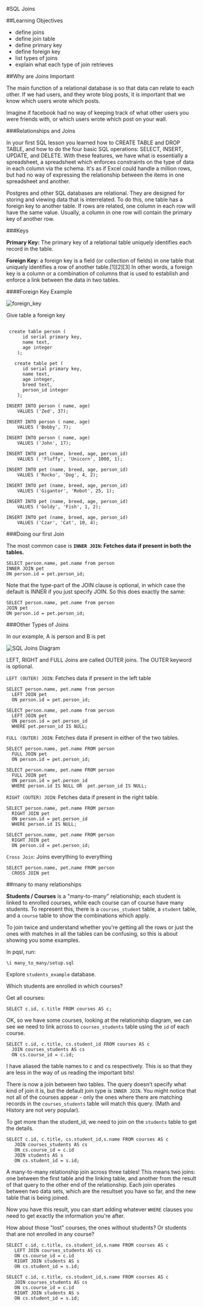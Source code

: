 #SQL Joins

##Learning Objectives
- define joins
- define join table
- define primary key
- define foreign key
- list types of joins
- explain what each type of join retrieves

##Why are Joins Important

The main function of a relational database is so that data can relate to each other. If we had users, and they wrote blog posts, it is important that we know which users wrote which posts.  

Imagine if facebook had no way of keeping track of what other users you were friends with, or which users wrote which post on your wall.  

###Relationships and Joins

In your first SQL lesson you learned how to CREATE TABLE and DROP TABLE, and how to do the four basic SQL operations: SELECT, INSERT, UPDATE, and DELETE. With these features, we have what is essentially a spreadsheet, a spreadsheet which enforces constraints on the type of data in each column via the schema. It's as if Excel could handle a million rows, but had no way of expressing the relationship between the items in one spreadsheet and another.

Postgres and other SQL databases are relational. They are designed for storing and viewing data that is interrelated. To do this, one table has a foreign key to another table. If rows are related, one column in each row will have the same value. Usually, a column in one row will contain the primary key of another row.

###Keys

**Primary Key:** The primary key of a relational table uniquely identifies each record in the table.  

**Foreign Key:**  a foreign key is a field (or collection of fields) in one table that uniquely identifies a row of another table.[1][2][3] In other words, a foreign key is a column or a combination of columns that is used to establish and enforce a link between the data in two tables.  

####Foreign Key Example

![foreign_key](foreign_key.png)

Give table a foreign key

```

 create table person (
      id serial primary key,
      name text,
      age integer
    );

   create table pet (
      id serial primary key,
      name text,
      age integer,
      breed text,
      person_id integer
    );

INSERT INTO person ( name, age)
	VALUES ('Zed', 37);

INSERT INTO person ( name, age)
	VALUES ('Bobby', 7);
	
INSERT INTO person ( name, age)
	VALUES ('John', 17);
        
INSERT INTO pet (name, breed, age, person_id)
	VALUES ( 'Fluffy', 'Unicorn', 1000, 1);

INSERT INTO pet (name, breed, age, person_id)
	VALUES ('Rocko', 'Dog', 4, 2);

INSERT INTO pet (name, breed, age, person_id)
	VALUES ('Gigantor', 'Robot', 25, 1);

INSERT INTO pet (name, breed, age, person_id)
	VALUES ('Goldy', 'Fish', 1, 2);
	
INSERT INTO pet (name, breed, age, person_id)
	VALUES ('Czar', 'Cat', 10, 4);	

```

###Doing our first Join 

The most common case is **`INNER JOIN`: Fetches data if present in both the tables.**

	SELECT person.name, pet.name from person
	INNER JOIN pet 
	ON person.id = pet.person_id;

Note that the type-part of the JOIN clause is optional, in which case the default is INNER if you just specify JOIN. So this does exactly the same:

	SELECT person.name, pet.name from person
	JOIN pet 
	ON person.id = pet.person_id;


###Other Types of Joins  

In our example, A is person and B is pet

![SQL Joins Diagram](http://lh5.ggpht.com/-fnOQYPFr8D0/UagAzBIgMvI/AAAAAAAABbo/3fBL5Fm3Y9Y/SQL%252520JOINs.jpg)  


LEFT, RIGHT and FULL Joins are called OUTER joins. The OUTER keyword is optional.

`LEFT (OUTER) JOIN`: Fetches data if present in the left table

```
SELECT person.name, pet.name from person
  LEFT JOIN pet
  ON person.id = pet.person_id;
```

```
SELECT person.name, pet.name from person
  LEFT JOIN pet
  ON person.id = pet.person_id
  WHERE pet.person_id IS NULL;
```


`FULL (OUTER) JOIN`: Fetches data if present in either of the two tables.

```
SELECT person.name, pet.name FROM person 
  FULL JOIN pet
  ON person.id = pet.person_id;
```

```
SELECT person.name, pet.name FROM person 
  FULL JOIN pet
  ON person.id = pet.person_id
  WHERE person.id IS NULL OR  pet.person_id IS NULL;
```


`RIGHT (OUTER) JOIN`: Fetches data if present in the right table.  

```
SELECT person.name, pet.name FROM person 
  RIGHT JOIN pet
  ON person.id = pet.person_id
  WHERE person.id IS NULL;
```

```
SELECT person.name, pet.name FROM person 
  RIGHT JOIN pet
  ON person.id = pet.person_id;
```  

`Cross Join`:  Joins everything to everything

```
SELECT person.name, pet.name FROM person
  CROSS JOIN pet
```

##many to many relationships


**Students / Courses** is a "many-to-many" relationship; each student is linked to enrolled courses, while each course can of course have many students. To represent this, there is a `courses_student` table, a `student` table, and a `course` table to show the combinations which apply. 

To join twice and understand whether you're getting all the rows or just the ones with matches in all the tables can be confusing, so this is about showing you some examples.

In pqsl, run:

```
\i many_to_many/setup.sql
```

Explore `students_example` database.

Which students are enrolled in which courses?

Get all courses:

```
SELECT c.id, c.title FROM courses AS c;
```
	
OK, so we have some courses, looking at the relationship diagram, we can see we need to link across to `courses_students` table using the `id` of each course.	

```
SELECT c.id, c.title, cs.student_id FROM courses AS c
  JOIN courses_students AS cs
  ON cs.course_id = c.id;
```

I have aliased the table names to c and cs respectively. This is so that they are less in the way of us reading the important bits!   

There is now a join between two tables. The query doesn't specify what kind of join it is, but the default join type is `INNER JOIN`. You might notice that not all of the courses appear - only the ones where there are matching records in the `courses_students` table will match this query. (Math and History are not very popular).

To get more than the student_id, we need to join on the `students` table to get the details.

```
SELECT c.id, c.title, cs.student_id,s.name FROM courses AS c
   JOIN courses_students AS cs
   ON cs.course_id = c.id 
   JOIN students AS s
   ON cs.student_id = s.id;
```   
   
A many-to-many relationship join across three tables! This means two joins: one between the first table and the linking table, and another from the result of that query to the other end of the relationship. Each join operates between two data sets, which are the resultset you have so far, and the new table that is being joined. 

Now you have this result, you can start adding whatever `WHERE` clauses you need to get exactly the information you're after.

How about those "lost" courses, the ones without students? Or students that are not enrolled in any course?

```
SELECT c.id, c.title, cs.student_id,s.name FROM courses AS c
   LEFT JOIN courses_students AS cs
   ON cs.course_id = c.id 
   RIGHT JOIN students AS s
   ON cs.student_id = s.id;
```   

```
SELECT c.id, c.title, cs.student_id,s.name FROM courses AS c
   JOIN courses_students AS cs
   ON cs.course_id = c.id 
   RIGHT JOIN students AS s
   ON cs.student_id = s.id;
```   	